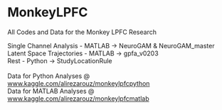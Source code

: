 # MonkeyLPFC
All Codes and Data for the Monkey LPFC Research

Single Channel Analysis - MATLAB -> NeuroGAM & NeuroGAM_master
<br>Latent Space Trajectories - MATLAB -> gpfa_v0203
<br>Rest - Python -> StudyLocationRule
<br><br>Data for Python Analyses @ www.kaggle.com/alirezarouz/monkeylpfcpython
<br>Data for MATLAB Analyses @ www.kaggle.com/alirezarouz/monkeylpfcmatlab
